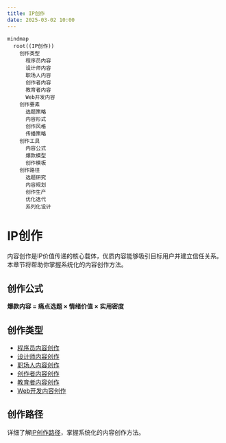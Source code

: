 ```yaml
---
title: IP创作
date: 2025-03-02 10:00
---
```


```mermaid
mindmap
  root((IP创作))
    创作类型
      程序员内容
      设计师内容
      职场人内容
      创作者内容
      教育者内容
      Web开发内容
    创作要素
      选题策略
      内容形式
      创作风格
      传播策略
    创作工具
      内容公式
      爆款模型
      创作模板
    创作路径
      选题研究
      内容规划
      创作生产
      优化迭代
      系列化设计
```

# IP创作

内容创作是IP价值传递的核心载体，优质内容能够吸引目标用户并建立信任关系。本章节将帮助你掌握系统化的内容创作方法。

## 创作公式

**爆款内容 = 痛点选题 × 情绪价值 × 实用密度**

## 创作类型

- [程序员内容创作](./01-coder.md)
- [设计师内容创作](./02-designer.md)
- [职场人内容创作](./03-professional.md)
- [创作者内容创作](./04-creator.md)
- [教育者内容创作](./05-educator.md)
- [Web开发内容创作](./06-web.md)

## 创作路径

详细了解[IP创作路径](./path.md)，掌握系统化的内容创作方法。 
